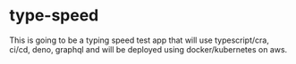 # type-speed
This is going to be a typing speed test app that will use typescript/cra, ci/cd, deno, graphql and will be deployed using docker/kubernetes on aws.
